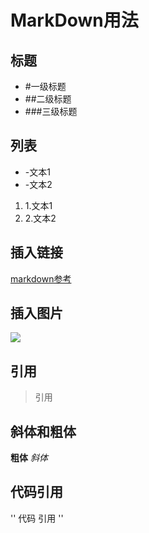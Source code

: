# MarkDown用法
## 标题
- #一级标题
- ##二级标题
- ###三级标题
## 列表
- -文本1
- -文本2

1. 1.文本1
2. 2.文本2
## 插入链接
[markdown参考](https://www.jianshu.com/p/q81RER)
## 插入图片
![](http://upload-images.jianshu.io/upload_images/259-0ad0d0bfc1c608b6.jpg?imageMogr2/auto-orient/strip%7CimageView2/2/w/1240)
## 引用
> 引用
## 斜体和粗体
**粗体**
*斜体*
## 代码引用
''
代码
引用
''
